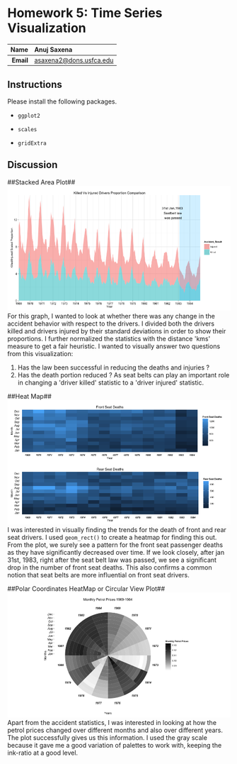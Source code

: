 Homework 5: Time Series Visualization
==============================

| **Name**  | Anuj Saxena  |
|----------:|:-------------|
| **Email** | asaxena2@dons.usfca.edu |

## Instructions ##

Please install the following packages.

- `ggplot2`

- `scales`

- `gridExtra`

## Discussion ##

##Stacked Area Plot##
![IMAGE](stacked_area.png)
For this graph, I wanted to look at whether there was any change in the accident behavior
with respect to the drivers. I divided both the drivers killed and drivers injured by their
standard deviations in order to show their proportions. I further normalized the statistics with the distance 'kms'
measure to get a fair heuristic. I wanted to visually answer two questions from this 
visualization:
1) Has the law been successful in reducing the deaths and injuries ?
2) Has the death portion reduced ? As seat belts can play an important role in changing a 'driver killed' statistic
to a 'driver injured' statistic.

##Heat Map##
![IMAGE](heat_maps.png)
I was interested in visually finding the trends for the death of front and rear seat drivers. I used `geom_rect()` to
create a heatmap for finding this out. From the plot, we surely see a pattern for the front seat passenger deaths as they
have significantly decreased over time. If we look closely, after jan 31st, 1983, right after the seat belt law was passed,
we see a significant drop in the number of front seat deaths. This also confirms a common notion that seat belts are more
influential on front seat drivers.

##Polar Coordinates HeatMap or Circular View Plot##
![IMAGE](polar_heatmap.png)
Apart from the accident statistics, I was interested in looking at how the petrol prices changed over different months and
also over different years. The plot successfully gives us this information. I used the gray scale because it gave me
a good variation of palettes to work with, keeping the ink-ratio at a good level.